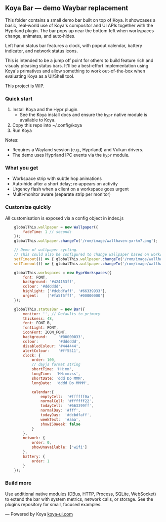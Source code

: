 ## Koya Bar — demo Waybar replacement

This folder contains a small demo bar built on top of Koya. It showcases a basic, real‑world use of Koya's compositor and UI APIs together with the Hyprland plugin. The bar pops up near the bottom‑left when workspaces change, animates, and auto‑hides.

Left hand status bar features a clock, with popout calendar, battery indicator, and network status icons.

This is intended to be a jump off point for others to build feature rich and visualy pleasing status bars. It'll be a best-effort implementation using Koya's primatives and allow something to work out-of-the-box when evaluating Koya as a UI/Shell tool.

This project is WIP.

### Quick start

1. Install Koya and the Hypr plugin.
   - See the Koya install docs and ensure the `hypr` native module is available to Koya.
2. Copy this repo into ~/.config/koya
3. Run Koya

Notes:
- Requires a Wayland session (e.g., Hyprland) and Vulkan drivers.
- The demo uses Hyprland IPC events via the `hypr` module.

### What you get

- Workspace strip with subtle hop animations
- Auto‑hide after a short delay; re‑appears on activity
- Urgency flash when a client on a workspace goes urgent
- Multi‑monitor aware (separate strip per monitor)

### Customize quickly

All customisation is exposed via a config object in index.js

```js
	globalThis.wallpaper = new Wallpaper({
		fadeTime: 1 // seconds
	});
	globalThis.wallpaper.changeTo('/rom/image/wallhaven-yxrkm7.png');

	// Demo of wallpaper cycling.
	// This could also be configured to change wallpaper based on workspace
	setTimeout(() => { globalThis.wallpaper.changeTo('/rom/image/wallhaven-gpelxl.jpg'); }, 30000);
	setTimeout(() => { globalThis.wallpaper.changeTo('/rom/image/wallhaven-yxrkm7.png'); }, 60000);

	globalThis.workspaces = new HyprWorkspaces({
		font: FONT,
		background: '#424153ff',
		colour: '#dddddd',
		highlight: ['#dcbdfaff', '#66339933'],
		urgent:    ['#fa5f5fff', '#00000000']
	});

	globalThis.statusBar = new Bar({
		monitor: '', // Defaults to primary
		thickness: 48,
		font: FONT_B,
		fontLight: FONT,
		iconFont: ICON_FONT,
		background:     '#00000033',
		colour:         '#dddddd',
		disabledColour: '#444444',
		alertColour:    '#ff5511',
		clock: {
			order: 100,
			// dayjs format string
			shortTime: 'HH:mm',
			longTime:  'HH:mm:ss',
			shortDate: 'ddd Do MMM',
			longDate:  'dddd Do MMMM',

			calendar:{
				emptyCell:  '#ffffff0a',
				normalCell: '#ffffff22',
				todayCell:  '#663399ff',
				normalDay: '#fff',
				todayDay:  '#dcbdfaff',
				weekText:  '#aaa',
				showISOWeek: false
			}
		},
		network: {
			order: 0,
			showUnavailable: ['wifi']
		},
		battery: {
			order: 1
		}
	});
```

### Build more

Use additional native modules (DBus, HTTP, Process, SQLite, WebSocket) to extend the bar with system metrics, network calls, or storage. See the plugins repository for small, focused examples.

— Powered by Koya
[koya-ui.com](https://www.koya-ui.com)


